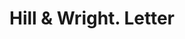 ---
doi: 10.7916/D8DB9CX8
date_other: '1870'
date_other_textual: 1870-1879
form: correspondence
genre:
- Letters (correspondence)
name:
- Hill & Wright
object_in_context_url: https://biggert.cul.columbia.edu/items/view/ave_biggert_00389
subject_hierarchical_geographic:
- Boston, Massachusetts, United States
subject_name:
- Hill & Wright
title: Hill & Wright. Letter
sort_title: Hill & Wright. Letter
call_number: ave_biggert_00389
coordinates:
- 42.35805555555556,-71.06361111111111
pid: ave_biggert_00389
identifiers: ave_biggert_00389
thumbnail: https://derivativo-1.library.columbia.edu/iiif/2/ldpd:344193/full/!256,256/0/native.jpg
permalink: "/biggert/ave_biggert_00389/"
layout: iiif-image-page
---